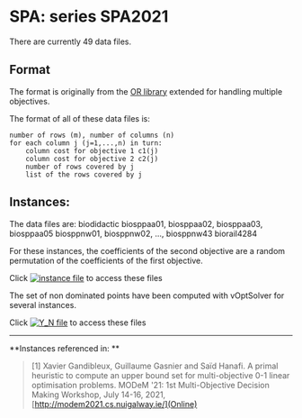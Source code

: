 # SPA: series SPA2021

There are currently 49 data files.


## Format
The format is originally from the [OR library](http://people.brunel.ac.uk/~mastjjb/jeb/orlib/sppinfo.html) extended for handling multiple objectives.

The format of all of these data files is:

    number of rows (m), number of columns (n)   
    for each column j (j=1,...,n) in turn:    
        column cost for objective 1 c1(j)
        column cost for objective 2 c2(j)
        number of rows covered by j
        list of the rows covered by j


## Instances:

The data files are:
    biodidactic
    biosppaa01, biosppaa02, biosppaa03, biosppaa05
    biosppnw01, biosppnw02, ..., biosppnw43
    biorail4284

For these instances, the coefficients of the second objective are a random permutation of the coefficients of the first objective.   

Click [![instance file](../img/icon/dl-instance.png "instance file")](instances/) to access these files   


The set of non dominated points have been computed with vOptSolver for several instances.

Click [![Y_N file](../img/icon/dl-z.png "Y_N file")](Y/) to access these files

***


**Instances referenced  in: **

> [1] Xavier Gandibleux, Guillaume Gasnier and Saïd Hanafi.
  A primal heuristic to compute an upper bound set for multi-objective 0-1 linear optimisation problems.
  MODeM '21: 1st Multi-Objective Decision Making Workshop, July 14-16, 2021, [http://modem2021.cs.nuigalway.ie/](Online)

